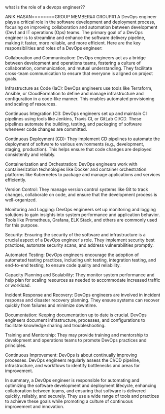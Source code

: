 what is the role of a devops engineer??

ANIK HASAN========GROUP MEMBER## GROUP#1
A DevOps engineer plays a critical role in the software development and deployment process, focusing on improving collaboration and automation between development (Dev) and IT operations (Ops) teams. The primary goal of a DevOps engineer is to streamline and enhance the software delivery pipeline, making it faster, more reliable, and more efficient. Here are the key responsibilities and roles of a DevOps engineer:

Collaboration and Communication: DevOps engineers act as a bridge between development and operations teams, fostering a culture of collaboration, communication, and mutual understanding. They facilitate cross-team communication to ensure that everyone is aligned on project goals.

Infrastructure as Code (IaC): DevOps engineers use tools like Terraform, Ansible, or CloudFormation to define and manage infrastructure and configuration in a code-like manner. This enables automated provisioning and scaling of resources.

Continuous Integration (CI): DevOps engineers set up and maintain CI pipelines using tools like Jenkins, Travis CI, or GitLab CI/CD. These pipelines automate the building, testing, and packaging of software whenever code changes are committed.

Continuous Deployment (CD): They implement CD pipelines to automate the deployment of software to various environments (e.g., development, staging, production). This helps ensure that code changes are deployed consistently and reliably.

Containerization and Orchestration: DevOps engineers work with containerization technologies like Docker and container orchestration platforms like Kubernetes to package and manage applications and services efficiently.

Version Control: They manage version control systems like Git to track changes, collaborate on code, and ensure that the development process is well-organized.

Monitoring and Logging: DevOps engineers set up monitoring and logging solutions to gain insights into system performance and application behavior. Tools like Prometheus, Grafana, ELK Stack, and others are commonly used for this purpose.

Security: Ensuring the security of the software and infrastructure is a crucial aspect of a DevOps engineer's role. They implement security best practices, automate security scans, and address vulnerabilities promptly.

Automated Testing: DevOps engineers encourage the adoption of automated testing practices, including unit testing, integration testing, and end-to-end testing, to ensure code quality and reliability.

Capacity Planning and Scalability: They monitor system performance and help plan for scaling resources as needed to accommodate increased traffic or workload.

Incident Response and Recovery: DevOps engineers are involved in incident response and disaster recovery planning. They ensure systems can recover quickly from failures and minimize downtime.

Documentation: Keeping documentation up to date is crucial. DevOps engineers document infrastructure, processes, and configurations to facilitate knowledge sharing and troubleshooting.

Training and Mentorship: They may provide training and mentorship to development and operations teams to promote DevOps practices and principles.

Continuous Improvement: DevOps is about continually improving processes. DevOps engineers regularly assess the CI/CD pipeline, infrastructure, and workflows to identify bottlenecks and areas for improvement.

In summary, a DevOps engineer is responsible for automating and optimizing the software development and deployment lifecycle, enhancing collaboration between teams, and ensuring that software is delivered quickly, reliably, and securely. They use a wide range of tools and practices to achieve these goals while promoting a culture of continuous improvement and innovation.